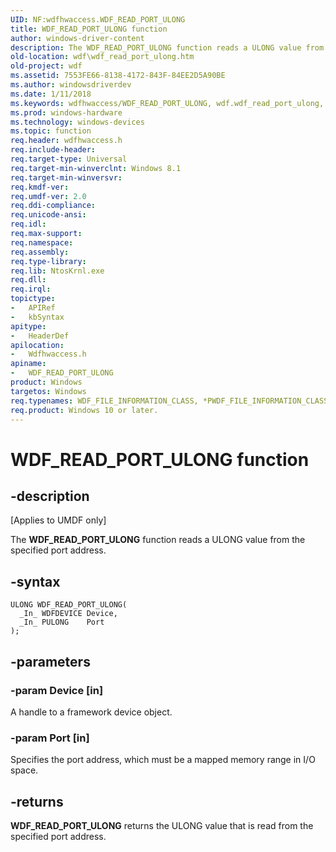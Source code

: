 ```yaml
---
UID: NF:wdfhwaccess.WDF_READ_PORT_ULONG
title: WDF_READ_PORT_ULONG function
author: windows-driver-content
description: The WDF_READ_PORT_ULONG function reads a ULONG value from the specified port address.
old-location: wdf\wdf_read_port_ulong.htm
old-project: wdf
ms.assetid: 7553FE66-8138-4172-843F-84EE2D5A90BE
ms.author: windowsdriverdev
ms.date: 1/11/2018
ms.keywords: wdfhwaccess/WDF_READ_PORT_ULONG, wdf.wdf_read_port_ulong, WDF_READ_PORT_ULONG function, WDF_READ_PORT_ULONG
ms.prod: windows-hardware
ms.technology: windows-devices
ms.topic: function
req.header: wdfhwaccess.h
req.include-header: 
req.target-type: Universal
req.target-min-winverclnt: Windows 8.1
req.target-min-winversvr: 
req.kmdf-ver: 
req.umdf-ver: 2.0
req.ddi-compliance: 
req.unicode-ansi: 
req.idl: 
req.max-support: 
req.namespace: 
req.assembly: 
req.type-library: 
req.lib: NtosKrnl.exe
req.dll: 
req.irql: 
topictype:
-	APIRef
-	kbSyntax
apitype:
-	HeaderDef
apilocation:
-	Wdfhwaccess.h
apiname:
-	WDF_READ_PORT_ULONG
product: Windows
targetos: Windows
req.typenames: WDF_FILE_INFORMATION_CLASS, *PWDF_FILE_INFORMATION_CLASS
req.product: Windows 10 or later.
---
```


# WDF_READ_PORT_ULONG function


## -description


<p class="CCE_Message">[Applies to UMDF only]

The <b>WDF_READ_PORT_ULONG</b>  function reads a ULONG value from the specified port address.


## -syntax


````
ULONG WDF_READ_PORT_ULONG(
  _In_ WDFDEVICE Device,
  _In_ PULONG    Port
);
````


## -parameters




### -param Device [in]

A handle to a framework device object.


### -param Port [in]

Specifies the port address, which must be a mapped memory range in I/O space.


## -returns


<b>WDF_READ_PORT_ULONG</b> returns the ULONG value that is read from the specified port address.



